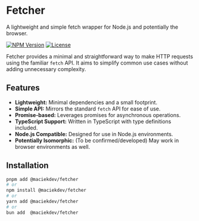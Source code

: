 # Fetcher

A lightweight and simple fetch wrapper for Node.js and potentially the browser.

[![NPM Version](https://img.shields.io/npm/v/@maciekdev/fetcher)](https://www.npmjs.com/package/@maciekdev/fetcher)
[![License](https://img.shields.io/badge/License-MIT-green.svg)](https://opensource.org/licenses/MIT)

Fetcher provides a minimal and straightforward way to make HTTP requests using the familiar `fetch` API. It aims to simplify common use cases without adding unnecessary complexity.

## Features

- **Lightweight:** Minimal dependencies and a small footprint.
- **Simple API:** Mirrors the standard `fetch` API for ease of use.
- **Promise-based:** Leverages promises for asynchronous operations.
- **TypeScript Support:** Written in TypeScript with type definitions included.
- **Node.js Compatible:** Designed for use in Node.js environments.
- **Potentially Isomorphic:** (To be confirmed/developed) May work in browser environments as well.

## Installation

```bash
pnpm add @maciekdev/fetcher
# or
npm install @maciekdev/fetcher
# or
yarn add @maciekdev/fetcher
# or
bun add  @maciekdev/fetcher
```
